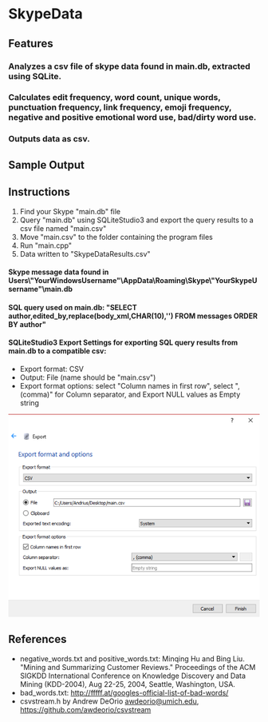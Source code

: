 **SkypeData**
===============

## Features
### Analyzes a csv file of skype data found in main.db, extracted using SQLite.
### Calculates edit frequency, word count, unique words, punctuation frequency, link frequency, emoji frequency, negative and positive emotional word use, bad/dirty word use.
### Outputs data as csv.

## Sample Output


## Instructions
1. Find your Skype "main.db" file
2. Query "main.db" using SQLiteStudio3 and export the query results to a csv file named "main.csv"
3. Move "main.csv" to the folder containing the program files
4. Run "main.cpp"
5. Data written to "SkypeDataResults.csv"

#### Skype message data found in Users\\"YourWindowsUsername"\\AppData\\Roaming\\Skype\\"YourSkypeUsername"\\main.db
#### SQL query used on main.db: "SELECT author,edited_by,replace(body_xml,CHAR(10),'') FROM messages ORDER BY author"
#### SQLiteStudio3 Export Settings for exporting SQL query results from main.db to a compatible csv:
 * Export format: CSV
 * Output: File (name should be "main.csv")
 * Export format options: select "Column names in first row", select ", (comma)" for Column separator, and Export NULL values as Empty string

 ![alt text](https://github.com/gobisa/SkypeData/blob/master/SQLiteStudioCSVSettings.PNG "SQLiteStudio CSV Settings")

## References
 * negative_words.txt and positive_words.txt:
	Minqing Hu and Bing Liu. "Mining and Summarizing Customer Reviews."
		Proceedings of the ACM SIGKDD International Conference on Knowledge
		Discovery and Data Mining (KDD-2004), Aug 22-25, 2004, Seattle,
		Washington, USA.
 * bad_words.txt: http://fffff.at/googles-official-list-of-bad-words/
 * csvstream.h by Andrew DeOrio <awdeorio@umich.edu>, https://github.com/awdeorio/csvstream
